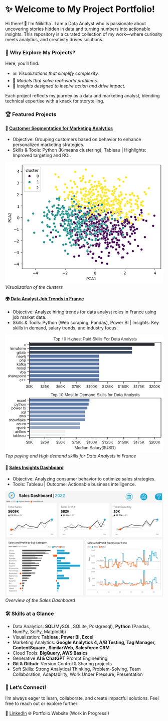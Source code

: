 # ✨ Welcome to My Project Portfolio!
Hi there! 👋 I’m Niikitha . I am a Data Analyst who is passionate about uncovering stories hidden in data and turning numbers into actionable insights. This repository is a curated collection of my work—where curiosity meets analytics, and creativity drives solutions.

### 🤔 Why Explore My Projects?
Here, you’ll find:

- 📊 *Visualizations that simplify complexity.*
- 🤖 *Models that solve real-world problems.*
- 🚀 *Insights designed to inspire action and drive impact.*

Each project reflects my journey as a data and marketing analyst, blending technical expertise with a knack for storytelling.

### 🏆 Featured Projects
#### 👥 [Customer Segmentation for Marketing Analytics](https://github.com/nikitha108/Project_marketing)
- Objective: Grouping customers based on behavior to enhance personalized marketing strategies.
- Skills & Tools: Python (K-means clustering), Tableau | Highlights: Improved targeting and ROI.

![alt text](cluster.png)*Visualization of the clusters*
#### 🌍 [Data Analyst Job Trends in France](https://github.com/nikitha108/Project_Data)
- Objective: Analyze hiring trends for data analyst roles in France using job market data.
- Skills & Tools: Python (Web scraping, Pandas), Power BI | Insights: Key skills in demand, salary trends, and industry focus.

![alt text](top_pay_n_high_demand_skills.png)*Top paying and High demand skills for Data Analysts in France*
#### 🛒 [Sales Insights Dashboard](https://github.com/nikitha108/Sales_Consumer_Dashboard?tab=readme-ov-file)
- Objective: Analyzing consumer behavior to optimize sales strategies.
- Tools: Tableau | Outcome: Actionable business intelligence.

![ ](<Sales Dashboard.png>) *Overview of the Sales Dashboard*

### 🛠 Skills at a Glance
- Data Analytics: **SQL**(MySQL, SQLite, Postgresql), **Python** (Pandas, NumPy, SciPy, Matplotlib)
- Visualization: **Tableau, Power BI, Excel**
- Marketing Analytics: **Google Analytics 4, A/B Testing, Tag Manager, ContentSquare , SimilarWeb, Salesforce CRM**
- Cloud Tools: **BigQuery, AWS Basics**
- Generative **AI & ChatGPT** Prompt Engineering
- **Git & Github**: Version Control & Sharing projects
- Soft Skills: Strong Analytical Thinking, Problem-Solving, Team Collaboration, Adaptability, Work Under Pressure, Presentation 


### 🌟 Let’s Connect!
I’m always eager to learn, collaborate, and create impactful solutions. Feel free to reach out or explore further:

🤝 [LinkedIn](https://www.linkedin.com/in/nikitha-sathish/)
🌐 Portfolio Website (Work in Progress!)


